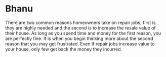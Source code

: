 # Bhanu
There are two common reasons homeowners take on repair jobs; first is they are highly needed and the second is to increase the resale value of their house. As long as you spend time and money for the first reason, you are perfectly fine. It is when you begin thinking more about the second reason that you may get frustrated. Even if repair jobs increase value to your house, only few get back the money they incurred.
